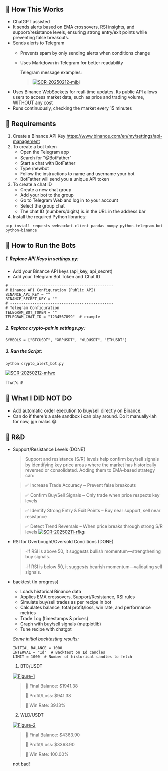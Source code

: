 
## 📌 How This Works

- ChatGPT assisted
- It sends alerts based on EMA crossovers, RSI insights, and support/resistance levels, 
ensuring strong entry/exit points while preventing false breakouts.
-   Sends alerts to Telegram
    - Prevents spam by only sending alerts when conditions change  
    - Uses Markdown in Telegram for better readability

      Telegram message examples:
      ><a href="https://ibb.co/ZpZW6k70"><img src="https://i.ibb.co/Kp1Fj3SJ/SCR-20250212-mjbj.png" alt="SCR-20250212-mjbj" border="0"></a>
-   Uses Binance WebSockets for real-time updates. Its public API allows users to access market data, such as price and trading volume, WITHOUT any cost
-   Runs continuously, checking the market every 15 minutes 

## 📌 Requirements

1.	Create a Binance API Key https://www.binance.com/en/my/settings/api-management
2.  To create a bot token 
    - Open the Telegram app
    - Search for "@BotFather"
    - Start a chat with BotFather
    - Type /newbot
    - Follow the instructions to name and username your bot
    - BotFather will send you a unique API token
3. To create a chat ID 
    - Create a new chat group
    - Add your bot to the group
    - Go to Telegram Web and log in to your account
    - Select the group chat
    - The chat ID (numbers/digits) is in the URL in the address bar
4. Install the required Python libraries:
```
pip install requests websocket-client pandas numpy python-telegram-bot python-binance
```


## 📌 How to Run the Bots

##### 1. Replace API Keys in settings.py:

- 	Add your Binance API keys (api_key, api_secret)
- 	Add your Telegram Bot Token and Chat ID
```
# ----------------------------------------------
# Binance API Configuration (Public API)
BINANCE_API_KEY = ""  
BINANCE_SECRET_KEY = ""
# ----------------------------------------------
# Telegram Configuration
TELEGRAM_BOT_TOKEN = ""
TELEGRAM_CHAT_ID = "1234567899"  # example
```
##### 2. Replace crypto-pair in settings.py:
```
SYMBOLS = ["BTCUSDT", "XRPUSDT", "WLDUSDT", "ETHUSDT"]
```

##### 3. Run the Script:
```
python crypto_alert_bot.py
```
<a href="https://ibb.co/96qHnMM"><img src="https://i.ibb.co/Dh7f4qq/SCR-20250212-mfwo.png" alt="SCR-20250212-mfwo" border="0"></a>

That's it!

## 📌 What I DID NOT DO
- Add automatic order execution to buy/sell directly on Binance. 
- Can do if there's a safe sandbox i can play around. Do it manually-lah for now, jgn malas 😂
 
## 📌 R&D
- Support/Resistance Levels (DONE)
    >Support and resistance (S/R) levels help confirm buy/sell signals by identifying key price areas where the market has historically reversed or consolidated. Adding them to EMA-based strategy can:

    >✅ Increase Trade Accuracy – Prevent false breakouts
    
    >✅ Confirm Buy/Sell Signals – Only trade when price respects key levels
    
    >✅ Identify Strong Entry & Exit Points – Buy near support, sell near resistance
    
    >✅ Detect Trend Reversals – When price breaks through strong S/R levels
    ><a href="https://ibb.co/Xf2GggtK"><img src="https://i.ibb.co/dsWHqqDV/SCR-20250211-rfkg.png" alt="SCR-20250211-rfkg" border="0"></a>

- RSI for Overbought/Oversold Conditions (DONE)
  >-If RSI is above 50, it suggests bullish momentum—strengthening buy signals.
  >
  >-if RSI is below 50, it suggests bearish momentum—validating sell signals.
  >
  
  
- backtest (In progress)
    - Loads historical Binance data
    - Applies EMA crossovers, Support/Resistance, RSI rules
    - Simulate buy/sell trades as per recipe in bot
    - Calculates balance, total profit/loss, win rate, and performance metrics
    - Trade Log (timestamps & prices)
    - Graph with buy/sell signals (matplotlib)
    - Tune recipe with chatgpt
  

  *Some initial backtesting results:*
  ```
  INITIAL_BALANCE = 1000
  INTERVAL = "1d"  # Backtest on 1d candles
  LIMIT = 1000  # Number of historical candles to fetch
  ```
  >

	1. BTC/USDT

  <a href="https://ibb.co/9HBwFrcF"><img src="https://i.ibb.co/yFKhwQdw/Figure-1.png" alt="Figure-1" border="0"></a>
  
  	>🔹 Final Balance: $1941.38
   	>
   	>🔹 Profit/Loss: $941.38
   	>
   	>🔹 Win Rate: 39.13%

   	2. WLD/USDT
 
   <a href="https://ibb.co/hF3JsHyz"><img src="https://i.ibb.co/9HQkn2N5/Figure-2.png" alt="Figure-2" border="0"></a>
   
	>🔹 Final Balance: $4363.90
 	>
 	>🔹 Profit/Loss: $3363.90
	>
 	>🔹 Win Rate: 100.00%

	not bad!

  
